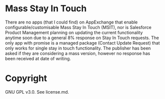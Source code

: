 Mass Stay In Touch
==================

There are no apps (that I could find) on AppExchange that enable configurable/customisable Mass Stay In Touch (MSIT), nor is Salesforce Product Management planning on updating the current functionality anytime soon due to a general 8% response on Stay In Touch requests.
The only app with promise is a managed package (Contact Update Request) that only works for single stay in touch functionality. The publisher has been asked if they are considering a mass version, however no response has been received at date of writing.

Copyright
=========

GNU GPL v3.0. See license.md.